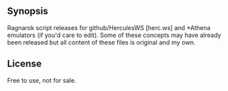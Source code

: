## Synopsis

Ragnarok script releases for github/HerculesWS [herc.ws] and \*Athena emulators (if you'd care to edit). Some of these concepts may have already been released but all content of these files is original and my own.

## License

Free to use, not for sale.
